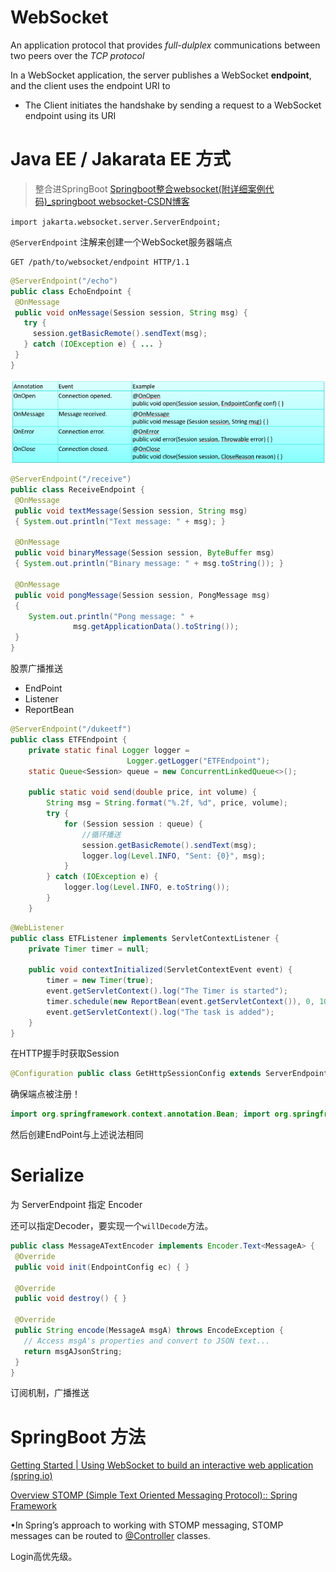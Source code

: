 
# WebSocket

An application protocol that provides *full-dulplex* communications between two peers over the *TCP protocol*

In a WebSocket application, the server publishes a WebSocket **endpoint**, and the client uses the endpoint URI to 

+ The Client initiates the handshake by sending a request to a WebSocket endpoint using its URI
# Java EE / Jakarata EE 方式

> 整合进SpringBoot [Springboot整合websocket(附详细案例代码)_springboot websocket-CSDN博客](https://blog.csdn.net/weixin_46425661/article/details/141897511)

`import jakarta.websocket.server.ServerEndpoint;`

`@ServerEndpoint` 注解来创建一个WebSocket服务器端点

```
GET /path/to/websocket/endpoint HTTP/1.1
```

```java
@ServerEndpoint("/echo")
public class EchoEndpoint {
 @OnMessage
 public void onMessage(Session session, String msg) {
   try {
     session.getBasicRemote().sendText(msg); 
   } catch (IOException e) { ... }
 } 
}
```

![](assets/Pasted%20image%2020240930142632.png)


```java
@ServerEndpoint("/receive")
public class ReceiveEndpoint {
 @OnMessage
 public void textMessage(Session session, String msg) 
 { System.out.println("Text message: " + msg); } 

 @OnMessage
 public void binaryMessage(Session session, ByteBuffer msg) 
 { System.out.println("Binary message: " + msg.toString()); } 

 @OnMessage
 public void pongMessage(Session session, PongMessage msg) 
 { 
    System.out.println("Pong message: " +   
              msg.getApplicationData().toString()); 
 } 
}
```

股票广播推送
+ EndPoint
+ Listener
+ ReportBean
```java
@ServerEndpoint("/dukeetf")
public class ETFEndpoint {
    private static final Logger logger =
                          Logger.getLogger("ETFEndpoint");
    static Queue<Session> queue = new ConcurrentLinkedQueue<>();
    
    public static void send(double price, int volume) {
        String msg = String.format("%.2f, %d", price, volume);
        try {
            for (Session session : queue) {
                //循环播送
                session.getBasicRemote().sendText(msg);
                logger.log(Level.INFO, "Sent: {0}", msg);
            }
        } catch (IOException e) {
            logger.log(Level.INFO, e.toString());
        }
    }
```

```java
@WebListener
public class ETFListener implements ServletContextListener {	
	private Timer timer = null;

	public void contextInitialized(ServletContextEvent event) {
		timer = new Timer(true);
		event.getServletContext().log("The Timer is started");
		timer.schedule(new ReportBean(event.getServletContext()), 0, 1000);
		event.getServletContext().log("The task is added");
	}	
}
```

在HTTP握手时获取Session

```java
@Configuration public class GetHttpSessionConfig extends ServerEndpointConfig.Configurator { /** * 注意: 每一个客户端发起握手,端点就有一个新的实列，那么引用的这个配置也是新的实列，这里sec的用户属性也不同就不会产生冲突。 * 修改握手机制 就是第一次http发送过来的握手 * @param sec 服务器websocket端点的配置 * @param request * @param response */ @Override public void modifyHandshake(ServerEndpointConfig sec, HandshakeRequest request, HandshakeResponse response) {
```

确保端点被注册！

```java
import org.springframework.context.annotation.Bean; import org.springframework.context.annotation.Configuration; import org.springframework.web.socket.server.standard.ServerEndpointExporter; /** * WebSocketConfig类的主要功能是配置和管理WebSocket端点， * 确保它们在应用程序启动时被正确初始化和注册，以便能够处理WebSocket连接和通信。 * * @author qf * @since 2024/08/29 20:02 */ @Configuration public class WebSocketConfig { /** * 该方法用来创建并返回一个ServerEndpointExporter实例。 * 这个实例的作用是扫描并自动配置所有使用@ServerEndpoint注解标记的WebSocket端点 * * @return ServerEndpointExporter：这是一个用于自动检测和管理WebSocket端点的类。 * 通过将其实例化并配置为Spring管理的Bean，可以确保所有WebSocket端点在应用程序启动时被自动初始化和注册。 */ @Bean public ServerEndpointExporter serverEndpointExporter(){ return new ServerEndpointExporter(); } }
```

然后创建EndPoint与上述说法相同



# Serialize
为 ServerEndpoint 指定 Encoder

还可以指定Decoder，要实现一个`willDecode`方法。

```java
public class MessageATextEncoder implements Encoder.Text<MessageA> {
 @Override
 public void init(EndpointConfig ec) { }

 @Override
 public void destroy() { }

 @Override
 public String encode(MessageA msgA) throws EncodeException {
   // Access msgA's properties and convert to JSON text... 
   return msgAJsonString; 
 } 
}
```


订阅机制，广播推送

# SpringBoot 方法

[Getting Started | Using WebSocket to build an interactive web application (spring.io)](https://spring.io/guides/gs/messaging-stomp-websocket)

[Overview STOMP (Simple Text Oriented Messaging Protocol):: Spring Framework](https://docs.spring.io/spring-framework/reference/web/websocket/stomp/overview.html)

•In Spring’s approach to working with STOMP messaging, STOMP messages can be routed to [@Controller](https://docs.spring.io/spring/docs/current/javadoc-api/org/springframework/stereotype/Controller.html) classes.

Login高优先级。

